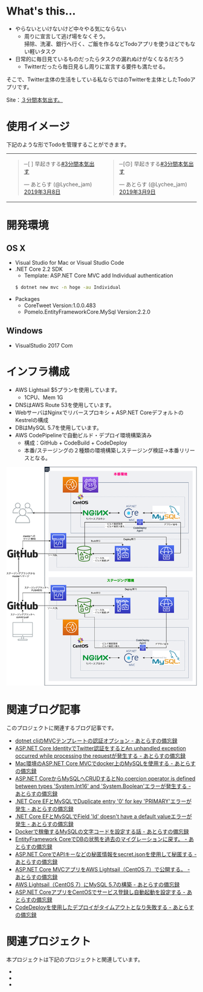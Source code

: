 # What's this...

* やらないといけないけど中々やる気にならない  
  * 周りに宣言して逃げ場をなくそう。  
  掃除、洗濯、銀行へ行く、ご飯を作るなどTodoアプリを使うほどでもない軽いタスク
* 日常的に毎日見ているものだったらタスクの漏れぬけがなくなるだろう
  * Twitterだったら毎日見るし周りに宣言する要件も満たせる。

そこで、Twitter主体の生活をしている私ならではのTwitterを主体としたTodoアプリです。

Site：[３分間本気出す。](http://todo.kitigai.org)

# 使用イメージ

下記のような形でTodoを管理することができます。

|||
|-|-|
|<blockquote class="twitter-tweet" data-lang="ja"><p lang="ja" dir="ltr">─[ ] 早起きする<a href="https://twitter.com/hashtag/3%E5%88%86%E9%96%93%E6%9C%AC%E6%B0%97%E5%87%BA%E3%81%99?src=hash&amp;ref_src=twsrc%5Etfw">#3分間本気出す</a></p>&mdash; あとらす (@Lychee_jam) <a href="https://twitter.com/Lychee_jam/status/1104055886798970880?ref_src=twsrc%5Etfw">2019年3月8日</a></blockquote>|<blockquote class="twitter-tweet" data-lang="ja"><p lang="ja" dir="ltr">─[🙃] 早起きする<a href="https://twitter.com/hashtag/3%E5%88%86%E9%96%93%E6%9C%AC%E6%B0%97%E5%87%BA%E3%81%99?src=hash&amp;ref_src=twsrc%5Etfw">#3分間本気出す</a></p>&mdash; あとらす (@Lychee_jam) <a href="https://twitter.com/Lychee_jam/status/1104235454168162304?ref_src=twsrc%5Etfw">2019年3月9日</a></blockquote>|

# 開発環境

## OS X

* Visual Studio for Mac or Visual Studio Code
* .NET Core 2.2 SDK
  * Template: ASP.NET Core MVC add Individual authentication
  ```sh
  $ dotnet new mvc -n hoge -au Individual
  ```
* Packages
  * CoreTweet Version:1.0.0.483
  * Pomelo.EntityFrameworkCore.MySql Version:2.2.0

## Windows

* VisualStudio 2017 Com

# インフラ構成
* AWS Lightsail $5プランを使用しています。
  * 1CPU、Mem 1G
* DNSはAWS Route 53を使用しています。
* WebサーバはNginxでリバースプロキシ + ASP.NET CoreデフォルトのKestrelの構成
* DBはMySQL 5.7を使用しています。
* AWS CodePipelineで自動ビルド・デプロイ環境構築済み
  * 構成：GitHub + CodeBuild + CodeDeploy
  * 本番/ステージングの２種類の環境構築しステージング検証→本番リリースとなる。

![](images/todoapp.png)

# 関連ブログ記事
このプロジェクトに関連するブログ記事です。

* [dotnet cliのMVCテンプレートの認証オプション - あとらすの備忘録](http://kitigai.hatenablog.com/entry/2019/02/26/223534)
* [ASP.NET Core IdentityでTwitter認証をするとAn unhandled exception occurred while processing the requestが発生する - あとらすの備忘録](http://kitigai.hatenablog.com/entry/2019/02/27/003134)
* [Mac環境のASP.NET Core MVCでdocker上のMySQLを使用する - あとらすの備忘録](http://kitigai.hatenablog.com/entry/2019/03/01/005640)
* [ASP.NET CoreからMySQLへCRUDするとNo coercion operator is defined between types 'System.Int16' and 'System.Boolean'エラーが発生する - あとらすの備忘録](http://kitigai.hatenablog.com/entry/2019/03/01/030000)
* [.NET Core EFとMySQLでDuplicate entry '0' for key 'PRIMARY'エラーが発生 - あとらすの備忘録](http://kitigai.hatenablog.com/entry/2019/03/03/015358)
* [.NET Core EFとMySQLでField 'Id' doesn't have a default valueエラーが発生 - あとらすの備忘録](http://kitigai.hatenablog.com/entry/2019/03/03/025337)
* [Dockerで稼働するMySQLの文字コードを設定する話 - あとらすの備忘録](http://kitigai.hatenablog.com/entry/2019/03/03/203310)
* [EntityFramework CoreでDBの状態を過去のマイグレーションに戻す。 - あとらすの備忘録](http://kitigai.hatenablog.com/entry/2019/03/05/163622)
* [ASP\.NET CoreでAPIキーなどの秘匿情報をsecret.jsonを使用して秘匿する - あとらすの備忘録](http://kitigai.hatenablog.com/entry/2019/03/05/190813)
* [ASP\.NET Core MVCアプリをAWS Lightsail（CentOS 7）で公開する。 - あとらすの備忘録](http://kitigai.hatenablog.com/entry/2019/03/16/182112)
* [AWS Lightsail（CentOS 7）にMySQL 5.7の構築 - あとらすの備忘録](http://kitigai.hatenablog.com/entry/2019/03/16/195149)
* [ASP\.NET CoreアプリをCentOSでサービス登録し自動起動を設定する - あとらすの備忘録](http://kitigai.hatenablog.com/entry/2019/03/16/202454)
* [CodeDeployを使用したデプロイがタイムアウトとなり失敗する - あとらすの備忘録](http://kitigai.hatenablog.com/entry/2019/03/16/230208)

# 関連プロジェクト

本プロジェクトは下記のプロジェクトと関連しています。

* 
* 
* 
